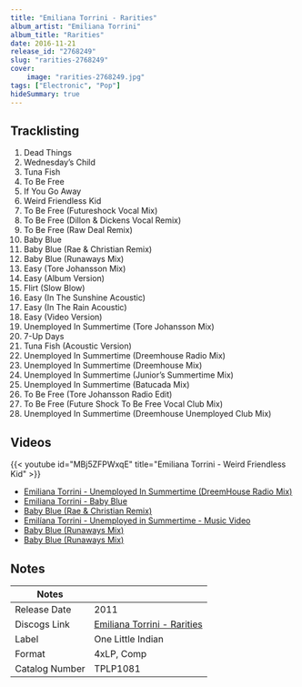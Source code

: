 ```yaml
---
title: "Emiliana Torrini - Rarities"
album_artist: "Emiliana Torrini"
album_title: "Rarities"
date: 2016-11-21
release_id: "2768249"
slug: "rarities-2768249"
cover:
    image: "rarities-2768249.jpg"
tags: ["Electronic", "Pop"]
hideSummary: true
---
```


## Tracklisting
1. Dead Things
2. Wednesday’s Child
3. Tuna Fish
4. To Be Free
5. If You Go Away
6. Weird Friendless Kid
7. To Be Free (Futureshock Vocal Mix)
8. To Be Free (Dillon & Dickens Vocal Remix)
9. To Be Free (Raw Deal Remix)
10. Baby Blue
11. Baby Blue (Rae & Christian Remix)
12. Baby Blue (Runaways Mix)
13. Easy (Tore Johansson Mix)
14. Easy (Album Version)
15. Flirt (Slow Blow)
16. Easy (In The Sunshine Acoustic)
17. Easy (In The Rain Acoustic)
18. Easy (Video Version)
19. Unemployed In Summertime (Tore Johansson Mix)
20. 7-Up Days
21. Tuna Fish (Acoustic Version)
22. Unemployed In Summertime (Dreemhouse Radio Mix)
23. Unemployed In Summertime (Dreemhouse Mix)
24. Unemployed In Summertime (Junior’s Summertime Mix)
25. Unemployed In Summertime (Batucada Mix)
26. To Be Free (Tore Johansson Radio Edit)
27. To Be Free (Future Shock To Be Free Vocal Club Mix)
28. Unemployed In Summertime (Dreemhouse Unemployed Club Mix)

## Videos
{{< youtube id="MBj5ZFPWxqE" title="Emiliana Torrini - Weird Friendless Kid" >}}
- [Emiliana Torrini - Unemployed In Summertime (DreemHouse Radio Mix)](https://www.youtube.com/watch?v=wsDWu4vC-eI)
- [Emiliana Torrini - Baby Blue](https://www.youtube.com/watch?v=TDnd5snrn1s)
- [Baby Blue (Rae & Christian Remix)](https://www.youtube.com/watch?v=ESrnf0rz05A)
- [Emilíana Torrini - Unemployed in Summertime - Music Video](https://www.youtube.com/watch?v=lDi_tJcCJP0)
- [Baby Blue (Runaways Mix)](https://www.youtube.com/watch?v=Qqvk2X3I88k)
- [Baby Blue (Runaways Mix)](https://www.youtube.com/watch?v=AJ7TTqZpuAA)

## Notes

| Notes          |             |
| ---------------| ----------- |
| Release Date   | 2011 |
| Discogs Link   | [Emiliana Torrini - Rarities](https://www.discogs.com/release/2768249) |
| Label          | One Little Indian |
| Format         | 4xLP, Comp |
| Catalog Number | TPLP1081 |

